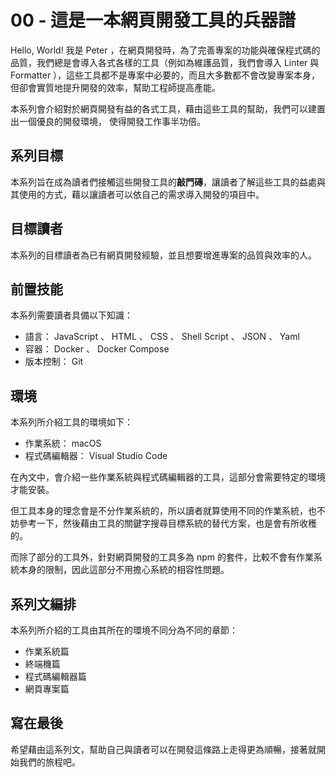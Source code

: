 # 00 - 這是一本網頁開發工具的兵器譜

Hello, World! 我是 Peter ，在網頁開發時，為了完善專案的功能與確保程式碼的品質，我們總是會導入各式各樣的工具（例如為維護品質，我們會導入 Linter 與 Formatter ），這些工具都不是專案中必要的，而且大多數都不會改變專案本身，但卻會實質地提升開發的效率，幫助工程師提高產能。

本系列會介紹對於網頁開發有益的各式工具，藉由這些工具的幫助，我們可以建置出一個優良的開發環境， 使得開發工作事半功倍。

## 系列目標

本系列旨在成為讀者們接觸這些開發工具的**敲門磚**，讓讀者了解這些工具的益處與其使用的方式，藉以讓讀者可以依自己的需求導入開發的項目中。

## 目標讀者

本系列的目標讀者為已有網頁開發經驗，並且想要增進專案的品質與效率的人。

## 前置技能

本系列需要讀者具備以下知識：

- 語言： JavaScript 、 HTML 、 CSS 、 Shell Script 、 JSON 、 Yaml
- 容器： Docker 、 Docker Compose
- 版本控制： Git

## 環境

本系列所介紹工具的環境如下：

- 作業系統： macOS
- 程式碼編輯器： Visual Studio Code

在內文中，會介紹一些作業系統與程式碼編輯器的工具，這部分會需要特定的環境才能安裝。

但工具本身的理念會是不分作業系統的，所以讀者就算使用不同的作業系統，也不妨參考一下，然後藉由工具的關鍵字搜尋目標系統的替代方案，也是會有所收穫的。

而除了部分的工具外，針對網頁開發的工具多為 npm 的套件，比較不會有作業系統本身的限制，因此這部分不用擔心系統的相容性問題。

## 系列文編排

本系列所介紹的工具由其所在的環境不同分為不同的章節：

- 作業系統篇
- 終端機篇
- 程式碼編輯器篇
- 網頁專案篇

## 寫在最後

希望藉由這系列文，幫助自己與讀者可以在開發這條路上走得更為順暢，接著就開始我們的旅程吧。
